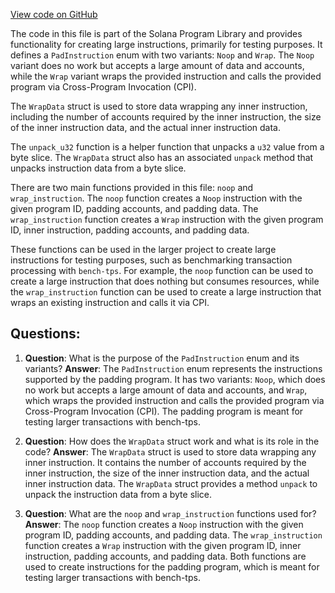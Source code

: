 [View code on GitHub](https://github.com/solana-labs/solana-program-library/instruction-padding/program/src/instruction.rs)

The code in this file is part of the Solana Program Library and provides functionality for creating large instructions, primarily for testing purposes. It defines a `PadInstruction` enum with two variants: `Noop` and `Wrap`. The `Noop` variant does no work but accepts a large amount of data and accounts, while the `Wrap` variant wraps the provided instruction and calls the provided program via Cross-Program Invocation (CPI).

The `WrapData` struct is used to store data wrapping any inner instruction, including the number of accounts required by the inner instruction, the size of the inner instruction data, and the actual inner instruction data.

The `unpack_u32` function is a helper function that unpacks a `u32` value from a byte slice. The `WrapData` struct also has an associated `unpack` method that unpacks instruction data from a byte slice.

There are two main functions provided in this file: `noop` and `wrap_instruction`. The `noop` function creates a `Noop` instruction with the given program ID, padding accounts, and padding data. The `wrap_instruction` function creates a `Wrap` instruction with the given program ID, inner instruction, padding accounts, and padding data.

These functions can be used in the larger project to create large instructions for testing purposes, such as benchmarking transaction processing with `bench-tps`. For example, the `noop` function can be used to create a large instruction that does nothing but consumes resources, while the `wrap_instruction` function can be used to create a large instruction that wraps an existing instruction and calls it via CPI.
## Questions: 
 1. **Question**: What is the purpose of the `PadInstruction` enum and its variants?
   **Answer**: The `PadInstruction` enum represents the instructions supported by the padding program. It has two variants: `Noop`, which does no work but accepts a large amount of data and accounts, and `Wrap`, which wraps the provided instruction and calls the provided program via Cross-Program Invocation (CPI). The padding program is meant for testing larger transactions with bench-tps.

2. **Question**: How does the `WrapData` struct work and what is its role in the code?
   **Answer**: The `WrapData` struct is used to store data wrapping any inner instruction. It contains the number of accounts required by the inner instruction, the size of the inner instruction data, and the actual inner instruction data. The `WrapData` struct provides a method `unpack` to unpack the instruction data from a byte slice.

3. **Question**: What are the `noop` and `wrap_instruction` functions used for?
   **Answer**: The `noop` function creates a `Noop` instruction with the given program ID, padding accounts, and padding data. The `wrap_instruction` function creates a `Wrap` instruction with the given program ID, inner instruction, padding accounts, and padding data. Both functions are used to create instructions for the padding program, which is meant for testing larger transactions with bench-tps.